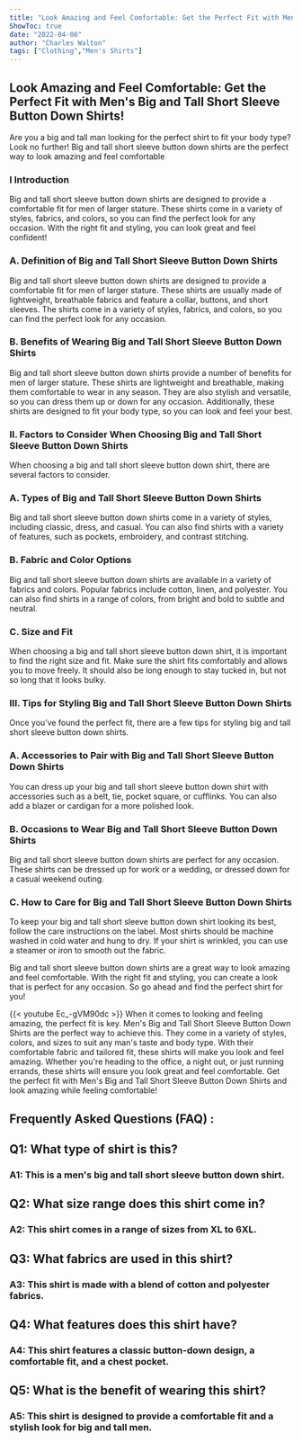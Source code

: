 ```yaml
---
title: "Look Amazing and Feel Comfortable: Get the Perfect Fit with Men's Big and Tall Short Sleeve Button Down Shirts!"
ShowToc: true 
date: "2022-04-08"
author: "Charles Walton" 
tags: ["Clothing","Men's Shirts"]
---
```

## Look Amazing and Feel Comfortable: Get the Perfect Fit with Men's Big and Tall Short Sleeve Button Down Shirts!

Are you a big and tall man looking for the perfect shirt to fit your body type? Look no further! Big and tall short sleeve button down shirts are the perfect way to look amazing and feel comfortable

### I Introduction

Big and tall short sleeve button down shirts are designed to provide a comfortable fit for men of larger stature. These shirts come in a variety of styles, fabrics, and colors, so you can find the perfect look for any occasion. With the right fit and styling, you can look great and feel confident!

### A. Definition of Big and Tall Short Sleeve Button Down Shirts

Big and tall short sleeve button down shirts are designed to provide a comfortable fit for men of larger stature. These shirts are usually made of lightweight, breathable fabrics and feature a collar, buttons, and short sleeves. The shirts come in a variety of styles, fabrics, and colors, so you can find the perfect look for any occasion.

### B. Benefits of Wearing Big and Tall Short Sleeve Button Down Shirts

Big and tall short sleeve button down shirts provide a number of benefits for men of larger stature. These shirts are lightweight and breathable, making them comfortable to wear in any season. They are also stylish and versatile, so you can dress them up or down for any occasion. Additionally, these shirts are designed to fit your body type, so you can look and feel your best.

### II. Factors to Consider When Choosing Big and Tall Short Sleeve Button Down Shirts

When choosing a big and tall short sleeve button down shirt, there are several factors to consider. 

### A. Types of Big and Tall Short Sleeve Button Down Shirts

Big and tall short sleeve button down shirts come in a variety of styles, including classic, dress, and casual. You can also find shirts with a variety of features, such as pockets, embroidery, and contrast stitching. 

### B. Fabric and Color Options

Big and tall short sleeve button down shirts are available in a variety of fabrics and colors. Popular fabrics include cotton, linen, and polyester. You can also find shirts in a range of colors, from bright and bold to subtle and neutral. 

### C. Size and Fit

When choosing a big and tall short sleeve button down shirt, it is important to find the right size and fit. Make sure the shirt fits comfortably and allows you to move freely. It should also be long enough to stay tucked in, but not so long that it looks bulky.

### III. Tips for Styling Big and Tall Short Sleeve Button Down Shirts

Once you’ve found the perfect fit, there are a few tips for styling big and tall short sleeve button down shirts. 

### A. Accessories to Pair with Big and Tall Short Sleeve Button Down Shirts

You can dress up your big and tall short sleeve button down shirt with accessories such as a belt, tie, pocket square, or cufflinks. You can also add a blazer or cardigan for a more polished look. 

### B. Occasions to Wear Big and Tall Short Sleeve Button Down Shirts

Big and tall short sleeve button down shirts are perfect for any occasion. These shirts can be dressed up for work or a wedding, or dressed down for a casual weekend outing. 

### C. How to Care for Big and Tall Short Sleeve Button Down Shirts

To keep your big and tall short sleeve button down shirt looking its best, follow the care instructions on the label. Most shirts should be machine washed in cold water and hung to dry. If your shirt is wrinkled, you can use a steamer or iron to smooth out the fabric.

Big and tall short sleeve button down shirts are a great way to look amazing and feel comfortable. With the right fit and styling, you can create a look that is perfect for any occasion. So go ahead and find the perfect shirt for you!

{{< youtube Ec_-gVM90dc >}} 
When it comes to looking and feeling amazing, the perfect fit is key. Men's Big and Tall Short Sleeve Button Down Shirts are the perfect way to achieve this. They come in a variety of styles, colors, and sizes to suit any man's taste and body type. With their comfortable fabric and tailored fit, these shirts will make you look and feel amazing. Whether you're heading to the office, a night out, or just running errands, these shirts will ensure you look great and feel comfortable. Get the perfect fit with Men's Big and Tall Short Sleeve Button Down Shirts and look amazing while feeling comfortable!

## Frequently Asked Questions (FAQ) :
<h2>Q1: What type of shirt is this?</h2>

<h3>A1: This is a men's big and tall short sleeve button down shirt.</h3>

<h2>Q2: What size range does this shirt come in?</h2>

<h3>A2: This shirt comes in a range of sizes from XL to 6XL.</h3>

<h2>Q3: What fabrics are used in this shirt?</h2>

<h3>A3: This shirt is made with a blend of cotton and polyester fabrics.</h3>

<h2>Q4: What features does this shirt have?</h2>

<h3>A4: This shirt features a classic button-down design, a comfortable fit, and a chest pocket.</h3>

<h2>Q5: What is the benefit of wearing this shirt?</h2>

<h3>A5: This shirt is designed to provide a comfortable fit and a stylish look for big and tall men.</h3>



